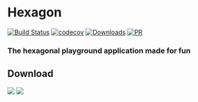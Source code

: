 # Hexagon

[![Build Status](https://travis-ci.com/Ferror/hexagon.svg?branch=main)](https://travis-ci.com/Ferror/hexagon)
[![codecov](https://codecov.io/gh/Ferror/hexagon/branch/main/graph/badge.svg?token=6OQ8Z4RVB4)](https://codecov.io/gh/Ferror/hexagon)
[![Downloads](https://img.shields.io/amo/dw/hexagon)](https://img.shields.io/amo/dw/hexagon)
[![PR](https://img.shields.io/github/commit-activity/m/ferror/hexagon)](https://img.shields.io/github/commit-activity/m/ferror/hexagon)
### The hexagonal playground application made for fun

## Download

![](https://img.shields.io/badge/download-desktop-green)
![](https://img.shields.io/badge/download-CLI-green)
